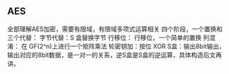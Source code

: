 ## AES
全部理解AES加密，需要有限域，有限域多项式运算相关
四个阶段，一个置换和三个代替：
字节代替：S 盒替换字节
行移位： 行移位，一个简单的置换
列混淆： 在 GF(2^n)上进行一个矩阵乘法
轮密钥加：按位 XOR
S盒：输出8bit输出，输出对应的8bit数据，是一对一的关系，逆S盒是S盒的逆运算，具体构造后文再讲。
